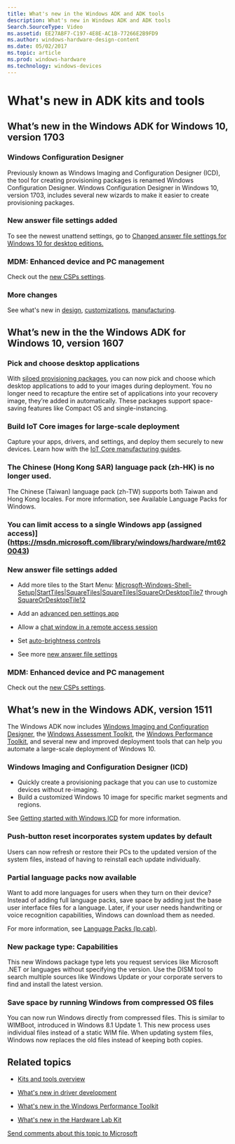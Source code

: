 ```yaml
---
title: What's new in the Windows ADK and ADK tools
description: What's new in Windows ADK and ADK tools
Search.SourceType: Video
ms.assetid: EE27ABF7-C197-4E8E-AC1B-77266E2B9FD9
ms.author: windows-hardware-design-content
ms.date: 05/02/2017
ms.topic: article
ms.prod: windows-hardware
ms.technology: windows-devices
---
```


# What's new in ADK kits and tools

## <a href="" id="adk"></a>What’s new in the Windows ADK for Windows 10, version 1703

### Windows Configuration Designer

Previously known as Windows Imaging and Configuration Designer (ICD), the tool for creating provisioning packages is renamed Windows Configuration Designer. Windows Configuration Designer in Windows 10, version 1703, includes several new wizards to make it easier to create provisioning packages.

### New answer file settings added

To see the newest unattend settings, go to [Changed answer file settings for Windows 10 for desktop editions.](https://msdn.microsoft.com/en-us/windows/hardware/commercialize/customize/desktop/unattend/changed-answer-file-settings-for-windows-10-build-1703)

### MDM: Enhanced device and PC management

Check out the [new CSPs settings](https://msdn.microsoft.com/en-us/library/windows/hardware/mt299056.aspx#whatsnew_1607).

### More changes

See what's new in [design](https://msdn.microsoft.com/library/windows/hardware/mt703371.aspx), [customizations](https://msdn.microsoft.com/en-us/library/windows/hardware/mt723363.aspx), [manufacturing](manufacture/whats-new-in-windows-manufacturing.md).

## <a href="" id="adk"></a>What’s new in the the Windows ADK for Windows 10, version 1607

### Pick and choose desktop applications

With [siloed provisioning packages](manufacture/desktop/siloed-provisioning-packages.md), you can now pick and choose which desktop applications to add to your images during deployment. You no longer need to recapture the entire set of applications into your recovery image, they’re added in automatically. These packages support space-saving features like Compact OS and single-instancing. 

### Build IoT Core images for large-scale deployment

Capture your apps, drivers, and settings, and deploy them securely to new devices. Learn how with the [IoT Core manufacturing guides](manufacture/iot/iot-core-manufacturing-guide.md).

### The Chinese (Hong Kong SAR) language pack (zh-HK) is no longer used.

The Chinese (Taiwan) language pack (zh-TW) supports both Taiwan and Hong Kong locales. For more information, see Available Language Packs for Windows.

### You can limit access to a single Windows app (assigned access)](https://msdn.microsoft.com/library/windows/hardware/mt620043)

### New answer file settings added

-  Add more tiles to the Start Menu: [Microsoft-Windows-Shell-Setup|StartTiles|SquareTiles|SquareTiles|SquareOrDesktopTile7](https://msdn.microsoft.com/library/windows/hardware/dn915881) through [SquareOrDesktopTile12](https://msdn.microsoft.com/library/windows/hardware/dn915868)

-  Add an [advanced pen settings app](https://msdn.microsoft.com/library/windows/hardware/mt757353)

-  Allow a [chat window in a remote access session](https://msdn.microsoft.com/library/windows/hardware/mt752384)

-  Set [auto-brightness controls](https://msdn.microsoft.com/library/windows/hardware/dn757391)

-  See more [new answer file settings](https://msdn.microsoft.com/library/windows/hardware/mt750416.aspx)

### MDM: Enhanced device and PC management

Check out the [new CSPs settings](https://msdn.microsoft.com/en-us/library/windows/hardware/mt299056.aspx#whatsnew_1607).


## <a href="" id="adk"></a>What’s new in the Windows ADK, version 1511

The Windows ADK now includes [Windows Imaging and Configuration Designer](https://msdn.microsoft.com/library/windows/hardware/dn916113.aspx), the [Windows Assessment Toolkit](test/assessments/index.md), the [Windows Performance Toolkit](test/wpt/index.md), and several new and improved deployment tools that can help you automate a large-scale deployment of Windows 10.

### Windows Imaging and Configuration Designer (ICD)

-   Quickly create a provisioning package that you can use to customize devices without re-imaging.
-   Build a customized Windows 10 image for specific market segments and regions.

See [Getting started with Windows ICD](https://msdn.microsoft.com/library/windows/hardware/dn916112.aspx) for more information.

### Push-button reset incorporates system updates by default

Users can now refresh or restore their PCs to the updated version of the system files, instead of having to reinstall each update individually.

### Partial language packs now available

Want to add more languages for users when they turn on their device? Instead of adding full language packs, save space by adding just the base user interface files for a language. Later, if your user needs handwriting or voice recognition capabilities, Windows can download them as needed.

For more information, see [Language Packs (lp.cab)](manufacture/desktop/language-packs-and-windows-deployment.md).

### New package type: Capabilities

This new Windows package type lets you request services like Microsoft .NET or languages without specifying the version. Use the DISM tool to search multiple sources like Windows Update or your corporate servers to find and install the latest version.

### Save space by running Windows from compressed OS files

You can now run Windows directly from compressed files. This is similar to WIMBoot, introduced in Windows 8.1 Update 1. This new process uses individual files instead of a static WIM file. When updating system files, Windows now replaces the old files instead of keeping both copies.


## Related topics

- [Kits and tools overview](kits-and-tools-overview.md)

- [What's new in driver development](https://msdn.microsoft.com/windows/hardware/drivers/what-s-new-in-driver-development)

- [What's new in the Windows Performance Toolkit](https://msdn.microsoft.com/en-us/library/windows/hardware/dn927303.aspx)

- [What's new in the Hardware Lab Kit](https://msdn.microsoft.com/library/windows/hardware/mt187880.aspx)
 

[Send comments about this topic to Microsoft](mailto:wsddocfb@microsoft.com?subject=Documentation%20feedback%20%5Bp_getstarted\p_getstarted%5D:%20What's%20new%20in%20kits%20and%20tools%20%20RELEASE:%20%286/15/2016%29&body=%0A%0APRIVACY%20STATEMENT%0A%0AWe%20use%20your%20feedback%20to%20improve%20the%20documentation.%20We%20don't%20use%20your%20email%20address%20for%20any%20other%20purpose,%20and%20we'll%20remove%20your%20email%20address%20from%20our%20system%20after%20the%20issue%20that%20you're%20reporting%20is%20fixed.%20While%20we're%20working%20to%20fix%20this%20issue,%20we%20might%20send%20you%20an%20email%20message%20to%20ask%20for%20more%20info.%20Later,%20we%20might%20also%20send%20you%20an%20email%20message%20to%20let%20you%20know%20that%20we've%20addressed%20your%20feedback.%0A%0AFor%20more%20info%20about%20Microsoft's%20privacy%20policy,%20see%20http://privacy.microsoft.com/default.aspx. "Send comments about this topic to Microsoft")





